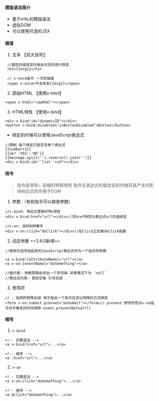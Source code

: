 #### 模版语法简介
- 基于`HTML`的模版语法
- 虚拟DOM
- 可以使用可选的JSX

#### 插值
1. 文本 【双大括号】
```
 //属性的值改变时候会对应的进行改变
 <h1>{{msg}}</h1>
 
 // v-once指令 一次性插值
 <span v-once>不会改变{{msg}}</span>
```
2. 原始HTML 【使用v-html】
```
<span v-html="rawHtml"></span>
```
3. HTML特性 【使用v-bind】
```
<div v-bind:id="dynamicID"></div>
<button v-bind:disabled="isButtonDisabled">Button</button>
```

- 绑定的时候可以使用JavaScript表达式
```
//限制 每个绑定只能包含单个表达式
{{number+1}}
{{ok? 'YES':'NO'}}
{{message.split('').reverse().join('')}}
<div v-bind:id="'list-'+id"></div>
```

#### 指令
> 指令是带有`v-`前缀的特殊特性 指令在表达式的值改变的时候将其产生的影响响应式的作用于DOM

1. 参数 （有些指令可以接收参数）
```
//v-bind: 响应式更新HTML特性 
<div v-bind:href="url"></div>//将href特性与表达式url的值绑定

//v-on: 监听DOM事件
<div v-on:click="doClick"></div>//在Click之后做doClick函数
```
2. 动态参数
==2.6.0新增==
```
//使用方括号括起来的JavaScript表达式作为一个指令的参数

<a v-bind:[attributeName]="url"></a>
<a v-on:[eventName]="doSomething"></a>

//值约束: 参数预期会求出一个字符串 异常情况下为 `null`
//表达式约束: 某些空格 引号无效
```

3. 修饰符
```
// . 指明的特殊后缀 用于指出一个指令应该以特殊的方式绑定
<form v-on:submit.prevnet="onSubmit"></form>//.prevent 修饰符告诉v-on指令对于触发的时间调用 event.preventDefualt()
```
#### 缩写
1. `v-bind`
```
<!-- 完整语法 -->
<a v-bind:href="url">...</a>

<!-- 缩写 -->
<a :href="url">...</a>
```
2. `v-on`
```
<!-- 完整语法 -->
<a v-on:click="doSomething">...</a>

<!-- 缩写 -->
<a @click="doSomething">...</a>
```


